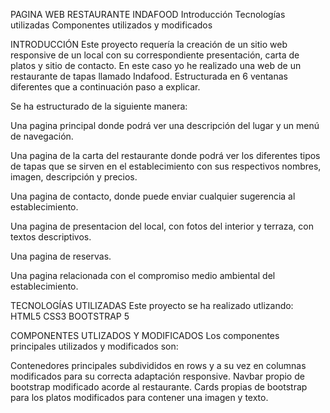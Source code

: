 
PAGINA WEB RESTAURANTE INDAFOOD
Introducción
Tecnologías utilizadas
Componentes utilizados y modificados


INTRODUCCIÓN
Este proyecto requería la creación de un sitio web responsive de un local con su correspondiente presentación, carta de platos y sitio de contacto. En este caso yo he realizado una web de un restaurante de tapas llamado Indafood. Estructurada en 6 ventanas diferentes que a continuación paso a explicar.

Se ha estructurado de la siguiente manera:

Una pagina principal donde podrá ver una descripción del lugar y un menú de navegación.

Una pagina de la carta del restaurante donde podrá ver los diferentes tipos de tapas que se sirven en el establecimiento con sus respectivos nombres, imagen, descripción y precios.

Una pagina de contacto, donde puede enviar cualquier sugerencia al establecimiento.

Una pagina de presentacion del local, con fotos del interior y terraza, con textos descriptivos.

Una pagina de reservas.

Una pagina relacionada con el compromiso medio ambiental del establecimiento.




TECNOLOGÍAS UTILIZADAS
Este proyecto se ha realizado utlizando:
HTML5
CSS3
BOOTSTRAP 5



COMPONENTES UTLIZADOS Y MODIFICADOS
Los componentes principales utilizados y modificados son:

Contenedores principales subdivididos en rows y a su vez en columnas modificados para su correcta adaptación responsive.
Navbar propio de bootstrap modificado acorde al restaurante.
Cards propias de bootstrap para los platos modificados para contener una imagen y texto.







